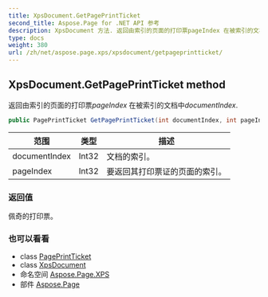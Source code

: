 ```yaml
---
title: XpsDocument.GetPagePrintTicket
second_title: Aspose.Page for .NET API 参考
description: XpsDocument 方法. 返回由索引的页面的打印票pageIndex 在被索引的文档中documentIndex.
type: docs
weight: 380
url: /zh/net/aspose.page.xps/xpsdocument/getpageprintticket/
---
```

## XpsDocument.GetPagePrintTicket method

返回由索引的页面的打印票*pageIndex* 在被索引的文档中*documentIndex*.

```csharp
public PagePrintTicket GetPagePrintTicket(int documentIndex, int pageIndex)
```

| 范围 | 类型 | 描述 |
| --- | --- | --- |
| documentIndex | Int32 | 文档的索引。 |
| pageIndex | Int32 | 要返回其打印票证的页面的索引。 |

### 返回值

佩奇的打印票。

### 也可以看看

* class [PagePrintTicket](../../../aspose.page.xps.xpsmetadata/pageprintticket/)
* class [XpsDocument](../)
* 命名空间 [Aspose.Page.XPS](../../xpsdocument/)
* 部件 [Aspose.Page](../../../)


